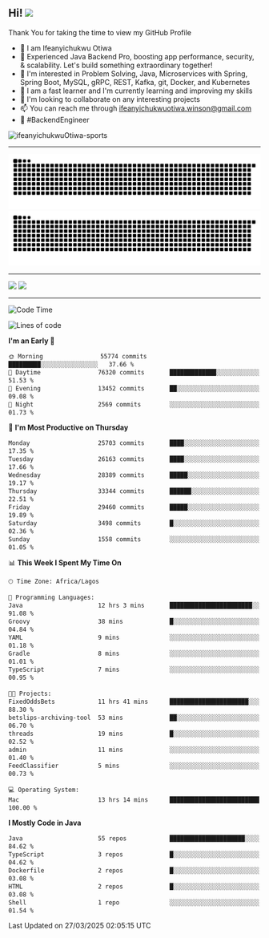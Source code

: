 <!-- BLOG-POST-LIST:START --><!-- BLOG-POST-LIST:END -->

## Hi! <img src="https://media.giphy.com/media/hvRJCLFzcasrR4ia7z/giphy.gif" width="4%"> 

Thank You for taking the time to view my GitHub Profile

- 👋 I am Ifeanyichukwu Otiwa
- 🚀 Experienced Java Backend Pro, boosting app performance, security, & scalability. Let's build something extraordinary together!
- 👀 I'm interested in Problem Solving, Java, Microservices with Spring, Spring Boot, MySQL, gRPC, REST, Kafka, git, Docker, and Kubernetes
- 🌱 I am a fast learner and I'm currently learning and improving my skills
- 💞️ I'm looking to collaborate on any interesting projects
- 📫 You can reach me through ifeanyichukwuotiwa.winson@gmail.com
- 🚀 #BackendEngineer

<p align="left" marginTop="10px"> <img src="https://komarev.com/ghpvc/?username=ifeanyichukwuOtiwa-sports&label=Profile%20views&color=0e75b6&style=for-the-badge" alt="ifeanyichukwuOtiwa-sports" /> </p>

***

<!--🐍📈SNAKEGRAPH / 🌐WEBSITE: https://github.com/Platane/snk -->
![github contribution grid snake animation](https://raw.githubusercontent.com/ifeanyichukwuOtiwa-sports/ifeanyichukwuOtiwa-sports/output/github-contribution-grid-snake-dark.svg#gh-dark-mode-only)![github contribution grid snake animation](https://raw.githubusercontent.com/ifeanyichukwuOtiwa-sports/ifeanyichukwuOtiwa-sports/output/github-contribution-grid-snake.svg#gh-light-mode-only)

***

<p float="left">
  <img float="left" src="https://github-readme-stats.vercel.app/api?username=ifeanyichukwuOtiwa-sports&count_private=true&include_all_commits=true&theme=react&show_icons=true" />
  <img float="right" src="https://github-readme-stats.vercel.app/api/top-langs/?username=ifeanyichukwuOtiwa-sports&layout=compact&show_icons=true&theme=react" /> 
</p>

***



<!--START_SECTION:waka-->
![Code Time](http://img.shields.io/badge/Code%20Time-3%2C566%20hrs-blue)

![Lines of code](https://img.shields.io/badge/From%20Hello%20World%20I%27ve%20Written-42.6%20million%20lines%20of%20code-blue)

**I'm an Early 🐤** 

```text
🌞 Morning                55774 commits       █████████░░░░░░░░░░░░░░░░   37.66 % 
🌆 Daytime                76320 commits       █████████████░░░░░░░░░░░░   51.53 % 
🌃 Evening                13452 commits       ██░░░░░░░░░░░░░░░░░░░░░░░   09.08 % 
🌙 Night                  2569 commits        ░░░░░░░░░░░░░░░░░░░░░░░░░   01.73 % 
```
📅 **I'm Most Productive on Thursday** 

```text
Monday                   25703 commits       ████░░░░░░░░░░░░░░░░░░░░░   17.35 % 
Tuesday                  26163 commits       ████░░░░░░░░░░░░░░░░░░░░░   17.66 % 
Wednesday                28389 commits       █████░░░░░░░░░░░░░░░░░░░░   19.17 % 
Thursday                 33344 commits       ██████░░░░░░░░░░░░░░░░░░░   22.51 % 
Friday                   29460 commits       █████░░░░░░░░░░░░░░░░░░░░   19.89 % 
Saturday                 3498 commits        █░░░░░░░░░░░░░░░░░░░░░░░░   02.36 % 
Sunday                   1558 commits        ░░░░░░░░░░░░░░░░░░░░░░░░░   01.05 % 
```


📊 **This Week I Spent My Time On** 

```text
🕑︎ Time Zone: Africa/Lagos

💬 Programming Languages: 
Java                     12 hrs 3 mins       ███████████████████████░░   91.08 % 
Groovy                   38 mins             █░░░░░░░░░░░░░░░░░░░░░░░░   04.84 % 
YAML                     9 mins              ░░░░░░░░░░░░░░░░░░░░░░░░░   01.18 % 
Gradle                   8 mins              ░░░░░░░░░░░░░░░░░░░░░░░░░   01.01 % 
TypeScript               7 mins              ░░░░░░░░░░░░░░░░░░░░░░░░░   00.95 % 

🐱‍💻 Projects: 
FixedOddsBets            11 hrs 41 mins      ██████████████████████░░░   88.30 % 
betslips-archiving-tool  53 mins             ██░░░░░░░░░░░░░░░░░░░░░░░   06.70 % 
threads                  19 mins             █░░░░░░░░░░░░░░░░░░░░░░░░   02.52 % 
admin                    11 mins             ░░░░░░░░░░░░░░░░░░░░░░░░░   01.40 % 
FeedClassifier           5 mins              ░░░░░░░░░░░░░░░░░░░░░░░░░   00.73 % 

💻 Operating System: 
Mac                      13 hrs 14 mins      █████████████████████████   100.00 % 
```

**I Mostly Code in Java** 

```text
Java                     55 repos            █████████████████████░░░░   84.62 % 
TypeScript               3 repos             █░░░░░░░░░░░░░░░░░░░░░░░░   04.62 % 
Dockerfile               2 repos             █░░░░░░░░░░░░░░░░░░░░░░░░   03.08 % 
HTML                     2 repos             █░░░░░░░░░░░░░░░░░░░░░░░░   03.08 % 
Shell                    1 repo              ░░░░░░░░░░░░░░░░░░░░░░░░░   01.54 % 
```




 Last Updated on 27/03/2025 02:05:15 UTC
<!--END_SECTION:waka-->

<!--
<p align="center">
![trophy](https://github-profile-trophy.vercel.app/?username=ifeanyichukwuOtiwa-sports&theme=onedark) (https://github.com/ryo-ma/github-profile-trophy)
</p>
-->

<!---
ifeanyi-otiwa/ifeanyi-otiwa is a ✨ special ✨ repository because its `README.md` (this file) appears on your GitHub profile.
You can click the Preview link to take a look at your changes.
--->
